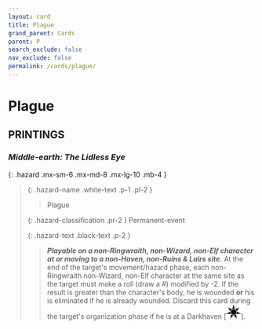 ```yaml
---
layout: card
title: Plague
grand_parent: Cards
parent: P
search_exclude: false
nav_exclude: false
permalink: /cards/plague/
---
```


# Plague


## PRINTINGS


### _Middle-earth: The Lidless Eye_

{: .hazard .mx-sm-6 .mx-md-8 .mx-lg-10 .mb-4 }
> {: .hazard-name .white-text .p-1 .pl-2 }
> > <div class="hazard-mp"></div>
> > <div class="card-name">Plague</div>
>
> {: .hazard-classification .pr-2 }
> Permanent-event
>
> {: .hazard-text .black-text .p-2 }
> > ***Playable on a non-Ringwraith, non-Wizard, non-Elf character at or moving to a non-Haven, non-Ruins & Lairs site.*** At the end of the target's movement/hazard phase, each non-Ringwraith non-Wizard, non-Elf character at the same site as the target must make a roll (draw a #) modified by -2. If the result is greater than the character's body, he is wounded **or** his is eliminated if he is already wounded. Discard this card during the target's organization phase if he is at a Darkhaven <nobr>[<img src="/assets/images/dark-haven.svg">]</nobr>. 
>
